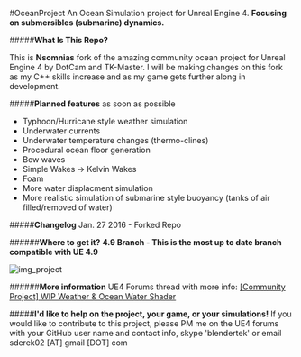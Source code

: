 #OceanProject
An Ocean Simulation project for Unreal Engine 4. **Focusing on submersibles (submarine) dynamics.**

#####**What Is This Repo?**

This is **Nsomnias** fork of the amazing community ocean project for Unreal Engine 4 by DotCam and TK-Master. I will be making changes on this fork as my C++ skills increase and as my game gets further along in development.

#####**Planned features** as soon as possible
- Typhoon/Hurricane style weather simulation
- Underwater currents
- Underwater temperature changes (thermo-clines)
- Procedural ocean floor generation
- Bow waves
- Simple Wakes -> Kelvin Wakes
- Foam
- More water displacment simulation
- More realistic simulation of submarine style buoyancy (tanks of air filled/removed of water)

#####**Changelog**
Jan. 27 2016 - Forked Repo

######**Where to get it?**
**4.9 Branch - This is the most up to date branch compatible with UE 4.9**

![img_project](http://www.mediafire.com/convkey/ea7f/9ifotl4151ob4d2zg.jpg?size_id=5)

######**More information**
UE4 Forums thread with more info: [[Community Project] WIP Weather & Ocean Water Shader](https://forums.unrealengine.com/showthread.php?42092-Community-Project-WIP-Weather-amp-Ocean-Water-Shader)

#####**I'd like to help on the project, your game, or your simulations!**
If you would like to contribute to this project, please PM me on the UE4 forums with your GitHub user name and contact info, skype 'blendertek' or email sderek02 [AT] gmail [DOT] com

